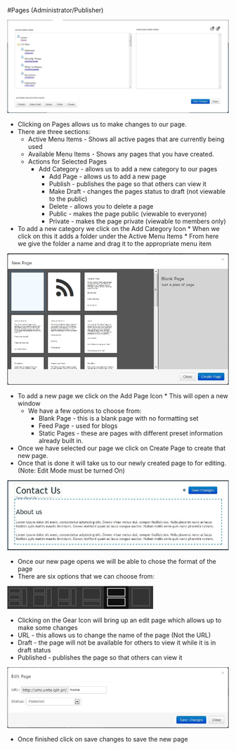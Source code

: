 #Pages (Administrator/Publisher)

![Alt Text](https://github.com/concordia-publishing-house/unite-help/raw/master//images/pageasdmin.JPG)

* Clicking on Pages allows us to make changes to our page.
* There are three sections:
   * Active Menu Items - Shows all active pages that are currently being used
   * Available Menu Items - Shows any pages that you have created.
   * Actions for Selected Pages
     * Add Category - allows us to add a new category to our pages
       * Add Page - allows us to add a new page
       * Publish - publishes the page so that others can view it
       * Make Draft -  changes the pages status to draft (not viewable to the public)
       * Delete - allows you to delete a page
       * Public -  makes the page public (viewable to everyone)
       * Private - makes the page private (viewable to members only)
* To add a new category we click on the Add Category Icon
       * When we click on this it adds a folder under the Active Menu Items
       * From here we give the folder a name and drag it to the appropriate menu item

![Alt Text](https://github.com/concordia-publishing-house/unite-help/raw/master//images/addpage.JPG)

  * To add a new page we click on the Add Page Icon
            * This will open a new window
      * We have a few options to choose from:
         * Blank Page - this is a blank page with no formatting set
         * Feed Page -  used for blogs
         * Static Pages - these are pages with different preset information already built in.
   * Once we have selected our page we click on Create Page to create that new page.
   * Once that is done it will take us to our newly created page to for editing. (Note: Edit Mode must be turned On)

![Alt Text](https://github.com/concordia-publishing-house/unite-help/raw/master//images/newpage.JPG "whatever")

  * Once our new page opens we will be able to chose the format of the page
  * There are six options that we can choose from:

![Alt Text](https://github.com/concordia-publishing-house/unite-help/raw/master//images/formatoptions.JPG "whatever")


  * Clicking on the Gear Icon will bring up an edit page which allows up to make some changes
   * URL - this allows us to change the name of the page (Not the URL)
   * Draft -  the page will not be available for others to view it while it is in draft status
   * Published - publishes the page so that others can view it

![Alt Text](https://github.com/concordia-publishing-house/unite-help/raw/master//images/editpage.JPG "whatever")

  * Once finished click on save changes to save the new page
